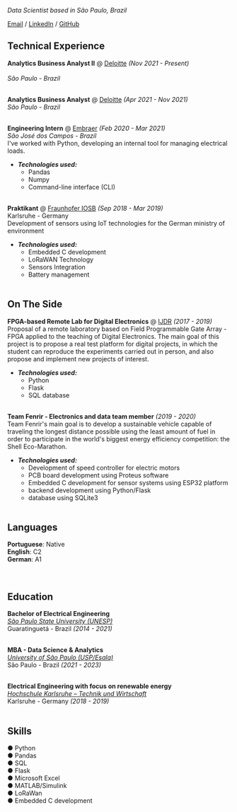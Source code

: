 _Data Scientist based in São Paulo, Brazil_ <br>

[Email](mailto:fabriciocgf@gmail.com) / [LinkedIn](https://www.linkedin.com/in/fabriciocgf/) / [GitHub](https://github.com/fabriciocgf/)

## Technical Experience

**Analytics Business Analyst II** @ [Deloitte](https://www2.deloitte.com/br/pt.html) _(Nov 2021 - Present)_<br>  
_São Paulo - Brazil_<br><br>

**Analytics Business Analyst** @ [Deloitte](https://www2.deloitte.com/br/pt.html) _(Apr 2021 - Nov 2021)_<br>
_São Paulo - Brazil_<br><br>

**Engineering Intern** @ [Embraer](https://embraer.com/br/pt)  _(Feb 2020 - Mar 2021)_<br>
_São José dos Campos - Brazil_<br>
I've worked with Python, developing an internal tool for managing electrical loads.

- **_Technologies used:_**
	- Pandas
	- Numpy 
	- Command-line interface (CLI) 
	<br><br>

**Praktikant** @ [Fraunhofer IOSB](https://www.iosb.fraunhofer.de/en.html)  _(Sep 2018 - Mar 2019)_<br>
Karlsruhe - Germany <br>
Development of sensors using IoT technologies for the German ministry of environment 
- **_Technologies used:_**
	- Embedded C development 
	- LoRaWAN Technology 
	- Sensors Integration 
	- Battery management
	<br><br>

## On The Side

**FPGA-based Remote Lab for Digital Electronics** @ [IJDR](http://www.journalijdr.com/fpga-based-remote-laboratory-digital-electronics) _(2017 - 2019)_ <br>
Proposal of a remote laboratory based on Field Programmable Gate Array - FPGA applied to the teaching of Digital Electronics. The main goal of this project is to propose a real test platform for digital projects, in which the student can reproduce the experiments carried out in person, and also propose and implement new projects of interest.

- **_Technologies used:_**
	- Python
	- Flask
	- SQL database 
	<br><br>

**Team Fenrir - Electronics and data team member** _(2019 - 2020)_<br>
Team Fenrir's main goal is to develop a sustainable vehicle capable of traveling the longest distance possible using the least amount of fuel in order to participate in the world's biggest energy efficiency competition: the Shell Eco-Marathon. 
- **_Technologies used:_**
	- Development of speed controller for electric motors
	- PCB board development using Proteus software
	- Embedded C development for sensor systems using ESP32 platform
	- backend development using Python/Flask
	- database using SQLite3
	<br><br>

## Languages

**Portuguese**: Native <br>
**English**: C2 <br>
**German**: A1<br>
<br><br>

## Education

**Bachelor of Electrical Engineering**<br>
[_São Paulo State University (UNESP)_](https://www2.unesp.br/)<br>
Guaratinguetá - Brazil _(2014 - 2021)_<br>
<br>

**MBA - Data Science & Analytics**<br>
[_University of São Paulo (USP/Esalq)_](https://mbauspesalq.com/)<br>
São Paulo - Brazil _(2021 - 2023)_<br>
<br>

**Electrical Engineering with focus on renewable energy**<br>
[_Hochschule Karlsruhe – Technik und Wirtschaft_](https://www.h-ka.de/en/study/study-in-english/degree-programs)<br>
Karlsruhe - Germany _(2018 - 2019)_<br>
<br>

## Skills
● Python<br>
● Pandas<br>
● SQL<br>
● Flask<br>
● Microsoft Excel<br>
● MATLAB/Simulink<br>
● LoRaWan<br>
● Embedded C development<br>
